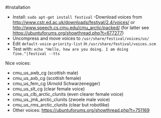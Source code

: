 
#Installation
- Install: `sudo apt-get install festival`
-Download voices from http://www.cstr.ed.ac.uk/downloads/festival/2.4/voices/ or http://www.speech.cs.cmu.edu/cmu_arctic/packed/ (for latter see https://ubuntuforums.org/showthread.php?t=677277)
- Uncompress and move voices to `/usr/share/festival/voices/us/`
- Edit `default-voice-priority-list` in `/usr/share/festival/voices.scm`
- Test with: `echo "Hello, how are you doing. I am doing fine."|festival --tts`

Nice voices:
- cmu_us_awb_cg (scottish male)
- cmu_us_axb_cg (scottish female)
- cmu_us_fem_cg (Arnold Schwarzenegger)
- cmu_us_slt_cg (clear female voice)
- cmu_us_clb_arctic_clunits (even clearer female voice)
- cmu_us_jmk_arctic_clunits (zwoele male voice)
- cmu_us_rms_arctic_clunits (clear but robotlike)
- Other voices: https://ubuntuforums.org/showthread.php?t=751169

